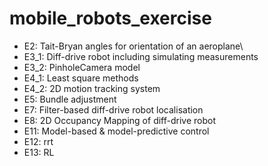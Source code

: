 # mobile_robots_exercise
- E2: Tait-Bryan angles for orientation of an aeroplane\
- E3_1: Diff-drive robot including simulating measurements
- E3_2: PinholeCamera model
- E4_1: Least square methods
- E4_2: 2D motion tracking system
- E5: Bundle adjustment
- E7: Filter-based diff-drive robot localisation
- E8: 2D Occupancy Mapping of diff-drive robot
- E11: Model-based & model-predictive control
- E12: rrt
- E13: RL
